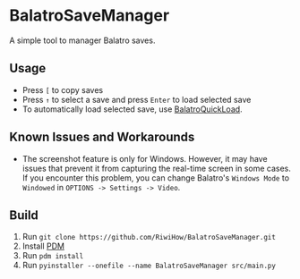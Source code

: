 # BalatroSaveManager
A simple tool to manager Balatro saves.

## Usage
- Press `[` to copy saves
- Press `↑` to select a save and press `Enter` to load selected save
- To automatically load selected save, use [BalatroQuickLoad](https://github.com/TsunamiinFantasy/BalatroQuickLoad).

## Known Issues and Workarounds
- The screenshot feature is only for Windows. However, it may have issues that prevent it from capturing the real-time screen in some cases. If you encounter this problem, you can change Balatro's `Windows Mode` to `Windowed` in `OPTIONS -> Settings -> Video`.

## Build
1. Run `git clone https://github.com/RiwiHow/BalatroSaveManager.git`
2. Install [PDM](https://github.com/pdm-project/pdm)
3. Run `pdm install`
4. Run `pyinstaller --onefile --name BalatroSaveManager src/main.py`